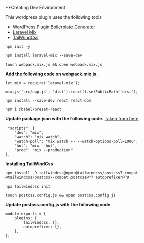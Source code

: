 **Creating Dev Environment

This wordpress plugin uses the following tools
* [WordPress Plugin Boilerplate Generater](https://wppb.me/)
* [Laravel Mix](https://laravel-mix.com/)
* [TailWindCss](https://tailwindcss.com/)

```
npm init -y
```



```
npm install laravel-mix --save-dev
```



```
touch webpack.mix.js && open webpack.mix.js
```

**Add the following code on webpack.mix.js.**

```
let mix = require('laravel-mix');

mix.js('src/app.js', 'dist').react().setPublicPath('dist');
```

```
npm install --save-dev react react-dom
```

```
npm i @babel/preset-react
```

**Update package.json with the following code.** [Taken from here](https://github.com/JeffreyWay/laravel-mix/commit/ea8facd1bd8aadc719f03e7cd03603d4fb797bd1)

```
 "scripts": {
    "dev": "mix",
    "watch": "mix watch",
    "watch-poll": "mix watch -- --watch-options-poll=1000",
    "hot": "mix --hot",
    "prod": "mix --production"
},
```

**Installing TailWindCss**

```
npm install -D tailwindcss@npm:@tailwindcss/postcss7-compat @tailwindcss/postcss7-compat postcss@^7 autoprefixer@^9
```

```
npx tailwindcss init
```

```
touch postcss.config.js && open postcss.config.js
```

**Update postcss.config.js with the following code.**

```
module.exports = {
    plugins: {
        tailwindcss: {},
        autoprefixer: {},
    },
};
```
